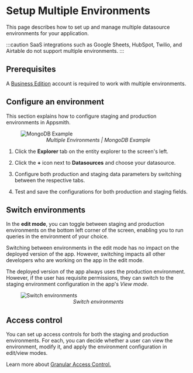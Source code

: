  # Setup Multiple Environments

This page describes how to set up and manage multiple datasource environments for your application.

:::caution
SaaS integrations such as Google Sheets, HubSpot, Twilio, and Airtable do not support multiple environments.
:::

## Prerequisites

A [Business Edition](https://www.appsmith.com/pricing) account is required to work with multiple environments.


## Configure an environment

This section explains how to configure staging and production environments in Appsmith. 

<figure>
  <img src="/img/multi-env-new.png" style= {{width:"800px", height:"auto"}} alt="MongoDB Example"/>
  <figcaption align = "center"><i>Multiple Environments | MongoDB Example</i></figcaption>
</figure>

1. Click the **Explorer** tab on the entity explorer to the screen's left.

2. Click the **+** icon next to **Datasources** and choose your datasource.

3. Configure both production and staging data parameters by switching between the respective tabs.

4. Test and save the configurations for both production and staging fields.



## Switch environments

In the **edit mode**, you can toggle between staging and production environments on the bottom left corner of the screen, enabling you to run queries in the environment of your choice.

Switching between environments in the edit mode has no impact on the deployed version of the app. However, switching impacts all other developers who are working on the app in the edit mode.

The deployed version of the app always uses the production environment. However, if the user has requisite permissions, they can switch to the staging environment configuration in the app's *View mode*.

<figure>
  <img src="/img/switch-img-.png" style= {{width:"600px", height:"420px"}} alt="Switch environments"/>
  <figcaption align = "center"><i>Switch environments</i></figcaption>
</figure>




## Access control

You can set up access controls for both the staging and production environments. For each, you can decide whether a user can view the environment, modify it, and apply the environment configuration in edit/view modes.

Learn more about [Granular Access Control.](/advanced-concepts/granular-access-control)